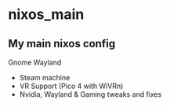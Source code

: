 # nixos_main
My main nixos config
--------------------
Gnome Wayland
* Steam machine
* VR Support (Pico 4 with WiVRn)
* Nvidia, Wayland & Gaming tweaks and fixes
